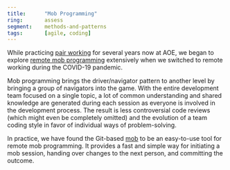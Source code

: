 ```yaml
---
title:      "Mob Programming"
ring:       assess
segment:    methods-and-patterns
tags:       [agile, coding]
---
```


While practicing [pair working](/methods-and-patterns/pair-working/) for several years now at AOE, we began to explore [remote mob programming](https://www.remotemobprogramming.org/) extensively when we switched to remote working during the COVID-19 pandemic.

Mob programming brings the driver/navigator pattern to another level by bringing a group of navigators into the game. With the entire development team focused on a single topic, a lot of common understanding and shared knowledge are generated during each session as everyone is involved in the development process. The result is less controversial code reviews (which might even be completely omitted) and the evolution of a team coding style in favor of individual ways of problem-solving.

In practice, we have found the Git-based [mob](https://github.com/remotemobprogramming/mob) to be an easy-to-use tool for remote mob programming. It provides a fast and simple way for initiating a mob session, handing over changes to the next person, and committing the outcome.
